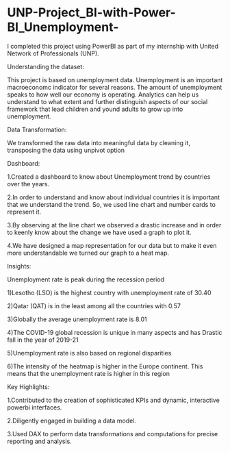 # UNP-Project_BI-with-Power-BI_Unemployment-

   
I completed this project using PowerBI as part of my internship with United Network of Professionals (UNP).

Understanding the dataset:

This project is based on unemployment data. Unemployment is an important macroeconomc indicator for several reasons. The amount of unemployment speaks to how well our economy is operating. Analytics can help us understand to what extent and further distinguish aspects of our social framework that lead children and yound adults to grow up into unemployment.

Data Transformation:

We transformed the raw data into meaningful data by cleaning it, transposing the data using unpivot option

Dashboard:

1.Created a dashboard to know about Unemployment trend by countries over the years.

2.In order to understand and know about individual countries it is important that we understand the trend. So, we used line chart and number cards to represent it.

3.By observing at the line chart we observed a drastic increase and in order to keenly know about the change we have used a graph to plot it.

4.We have designed a map representation for our data but to make it even more understandable we turned our graph to a heat map.

Insights:

Unemployment rate is peak during the recession period

1)Lesotho (LSO) is the highest country with unemployment rate of 30.40

2)Qatar (QAT) is in the least among all the countries with 0.57

3)Globally the average unemployment rate is 8.01

4)The COVID-19 global recession is unique in many aspects and has Drastic fall in the year of 2019-21

5)Unemployment rate is also based on regional disparities

6)The intensity of the heatmap is higher in the Europe continent. This means that the unemployment rate is higher in this region

Key Highlights:

1.Contributed to the creation of sophisticated KPIs and dynamic, interactive powerbi interfaces.

2.Diligently engaged in building a data model.

3.Used DAX to perform data transformations and computations for precise reporting and analysis.
